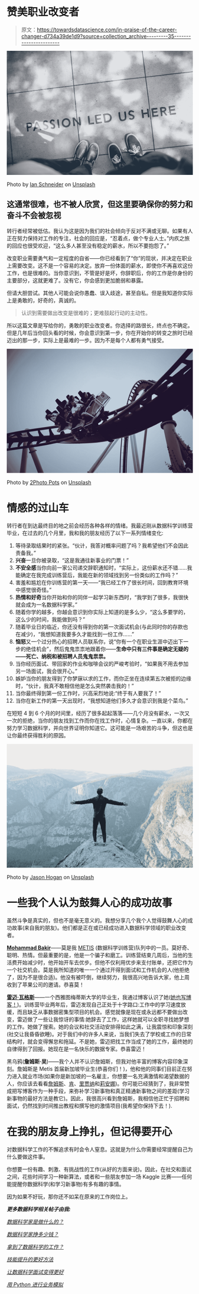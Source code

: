 # 赞美职业改变者

> 原文：<https://towardsdatascience.com/in-praise-of-the-career-changer-d734a39de1d9?source=collection_archive---------35----------------------->

![](img/8eecda127f2e216558269279ffabac7a.png)

Photo by [Ian Schneider](https://unsplash.com/@goian?utm_source=medium&utm_medium=referral) on [Unsplash](https://unsplash.com?utm_source=medium&utm_medium=referral)

## 这通常很难，也不被人欣赏，但这里要确保你的努力和奋斗不会被忽视

转行者经常被低估。我认为这是因为我们的社会倾向于反对不满或无聊。如果有人正在努力保持对工作的专注，社会的回应是，“忍着点，做个专业人士。”内疚之旅的回应也很受欢迎，“这么多人甚至没有稳定的薪水，所以不要抱怨了。”

改变职业需要勇气和一定程度的自省——你已经看到了“你”的现状，并决定在职业上需要改变。这不是一个容易的决定。放弃一份体面的薪水，即使你不再喜欢这份工作，也是很难的。当你意识到，不管是好是坏，你辞职后，你的工作是你身份的主要部分，这就更难了。没有它，你会感到更加脆弱和暴露。

但请大胆尝试。其他人可能会说你愚蠢、误入歧途，甚至自私。但是我知道你实际上是勇敢的，好奇的，真诚的。

> 认识到需要做出改变是很难的；更难鼓起行动的主动性。

所以这篇文章是写给你的，勇敢的职业改变者。你选择的路很长，终点也不确定。但是几年后当你回头看的时候，你会意识到第一步，你在开始你的转变之旅时已经迈出的那一步，实际上是最难的一步。因为不是每个人都有勇气接受。

![](img/a4d69e4b5e2272179881eb96e918397b.png)

Photo by [2Photo Pots](https://unsplash.com/@2photopots?utm_source=medium&utm_medium=referral) on [Unsplash](https://unsplash.com?utm_source=medium&utm_medium=referral)

# 情感的过山车

转行者在到达最终目的地之前会经历各种各样的情绪。我最近刚从数据科学训练营毕业，在过去的几个月里，我和我的朋友经历了以下一系列情绪变化:

1.  等待录取结果时的紧张。“伙计，我答对概率问题了吗？我希望他们不会因此责备我。”
2.  **兴奋**一旦你被录取，“这是我通往新事业的门票！”
3.  **不安全感**当你向前一家公司递交辞职通知时，“实际上，这份薪水还不错……我能确定在我完成训练营后，我能在新的领域找到另一份类似的工作吗？”
4.  害羞和尴尬在你训练营的第一天——“我已经工作了很长时间，回到教育环境中感觉很奇怪。”
5.  **热情和好奇**当你开始和你的同伴一起学习新东西时，“我学到了很多，我很快就会成为一名数据科学家。”
6.  随着你学的越多，你越会意识到你实际上知道的是多么少，“这么多要学的，这么少的时间，我能做到吗？”
7.  随着毕业日的临近，你还没有得到你的第一次面试机会(与此同时你的存款也在减少)，“我想知道我要多久才能找到一份工作……”
8.  **恼怒**又一个过分热心的招聘人员联系你，说“你有一个在职业生涯中迈出下一步的绝佳机会”，然后鬼鬼祟祟地跟着你——**生命中只有三件事是确定无疑的——死亡、纳税和被招聘人员鬼鬼祟祟。**
9.  当你经历面试、带回家的作业和咖啡会议的严峻考验时，“如果我不用去参加另一场面试，我会很开心。”
10.  嫉妒当你的朋友得到了你梦寐以求的工作，而你正坐在连续第五次被拒的边缘时，“伙计，我真不敢相信他是怎么突然袭击我的！”
11.  当你最终得到第一份工作时，兴高采烈地说:“终于有人要我了！”
12.  当你在新工作的第一天出现时，“我想知道他们多久才会意识到我是个菜鸟。”

在短短 4 到 6 个月的时间里，经历了很多起起落落——几个月没有薪水，一次又一次的拒绝，当你的朋友找到工作而你在找工作时，心情复杂。一直以来，你都在努力学习数据科学，并向世界证明你知道它。这可能是一场艰苦的斗争，但这也是让你最终获得胜利的原因。

![](img/f514a4e9cbabe6f5bfe46860a3727b23.png)

Photo by [Jason Hogan](https://unsplash.com/@jasonhogan?utm_source=medium&utm_medium=referral) on [Unsplash](https://unsplash.com?utm_source=medium&utm_medium=referral)

# 一些我个人认为鼓舞人心的成功故事

虽然斗争是真实的，但也不是毫无意义的。我想分享几个我个人觉得鼓舞人心的成功故事(来自我的朋友)。他们都是正在或已经成功进入数据科学领域的职业改变者。

[**Mohammad Bakir**](https://www.linkedin.com/in/mohammadbakir/)——莫是我 [METIS](https://medium.com/u/d18bcb7f0383?source=post_page-----d734a39de1d9--------------------------------) (数据科学训练营)队列中的一员。莫好奇、聪明、热情。但最重要的是，他是一个骗子和磨工。训练营结束几周后，当他的生活费开始减少时，他开始开车去优步。但他不仅利用优步来支付账单，还把它作为一个社交机会。莫是我所知道的唯一一个通过开得到面试和工作机会的人(他拒绝了，因为不是很合适)。他没有被吓倒，继续努力，我很高兴地告诉大家，他上周收到了苹果公司的邀请。恭喜莫！

[**雷迈·瓦格斯**](https://medium.com/u/105ac0f11816?source=post_page-----d734a39de1d9--------------------------------)——一个西雅图梅蒂斯大学的毕业生，我通过博客认识了她([她也写博客！](https://medium.com/swlh/three-useful-yet-neglected-sql-statements-9406d9316e10))。训练营毕业两年后，雷迈发现自己正处于十字路口:工作中的学习速度放缓，而且缺乏从事数据密集型项目的机会。感觉就像是现在或永远都不要做出改变，雷迈做了一些让我惊讶的事情:她辞去了工作，这样她就可以全职寻找她梦想的工作。她做了搜索。她的会议和社交活动安排得如此之满，让我震惊和印象深刻(社交让我昏昏欲睡)。对于我们中的许多人来说，当我们失去了学校或工作的日常结构时，就会变得懈怠和拖延。不是她，雷迈把找工作当成了她的工作，最终她的自律得到了回报。她现在是一名快乐的数据专家。恭喜雷迈！

黑乌鸦(**詹姆斯·吴**)——我个人并不认识詹姆斯，但我对他丰富的博客内容印象深刻。詹姆斯是 Metis 首届新加坡毕业生(恭喜你们！)，他和他的同事们目前正在努力进入就业市场(如果你是新加坡的一名雇主，你想要一名充满激情和渴望数据的人，你应该去看看[詹姆斯](https://www.linkedin.com/in/jnyh/)、[肯](https://www.linkedin.com/in/kencheah01/)、[里贾纳](https://www.linkedin.com/in/regina-cheong/)和[莉安娜](https://www.linkedin.com/in/shiheping/))。你可能已经猜到了，我非常赞成把写博客作为一种手段，来弥补学习新事物和真正精通新事物之间的差距(学习新事物的最好方法是教它)。因此，我很高兴看到詹姆斯，我相信他正忙于招聘和面试，仍然找到时间推出教程和撰写他的激情项目(我希望你保持下去！).

# 在我的朋友身上挣扎，但记得要开心

对数据科学工作的不懈追求有时会令人窒息。这就是为什么你需要经常提醒自己为什么要做这件事。

你想要一份有趣、刺激、有挑战性的工作(从好的方面来说)。因此，在社交和面试之间，花些时间学习一种新算法，或者和一些朋友参加一场 Kaggle 比赛——任何能提醒你数据科学(和学习新事物)有多有趣的事情。

因为如果不好玩，那你还不如呆在原来的工作岗位上。

***更多数据科学相关帖子由我:***

[*数据科学家是做什么的？*](/what-do-data-scientists-do-13526f678129)

[*数据科学家挣多少钱？*](/how-much-do-data-scientists-make-cbd7ec2b458)

[*拿到了数据科学的工作？*](/got-data-science-jobs-552e39d48da2)

[*技能提升的更好方法*](/a-better-way-to-skill-up-b2e5ee87dd0a)

[*让数据科学面试变得更好*](/making-data-science-interviews-better-f6bba15d02df)

[*用 Python 进行业务模拟*](/business-simulations-with-python-a70d6cba92c8)